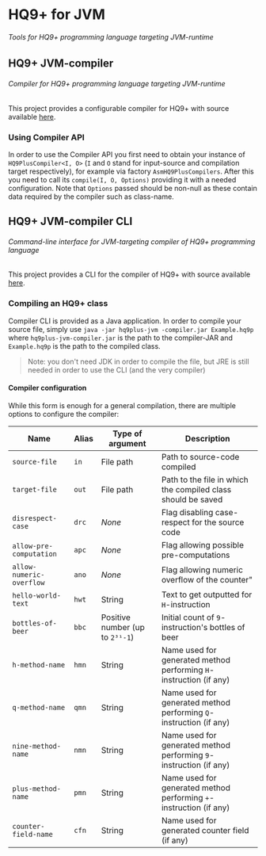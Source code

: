 # HQ9+ for JVM

###### Tools for HQ9+ programming language targeting JVM-runtime

## HQ9+ JVM-compiler

###### Compiler for HQ9+ programming language targeting JVM-runtime

This project provides a configurable compiler for HQ9+ with source available [here](/hq9plus-jvm-compiler).

### Using Compiler API

In order to use the Compiler API you first need to obtain your instance of `HQ9PlusCompiler<I, O>` (`I` and `O` stand for input-source and compilation target respectively), for example via factory `AsmHQ9PlusCompilers`. After this you need to call its `compile(I, O, Options)` providing it with a needed configuration. Note that `Options` passed should be non-null as these contain data required by the compiler such as class-name.

## HQ9+ JVM-compiler CLI

###### Command-line interface for JVM-targeting compiler of HQ9+ programming language

This project provides a CLI for the compiler of HQ9+ with source available [here](/hq9plus-jvm-compiler-cli).

### Compiling an HQ9+ class

Compiler CLI is provided as a Java application. In order to compile your source file, simply use `java -jar hq9plus-jvm -compiler.jar Example.hq9p` where `hq9plus-jvm-compiler.jar` is the path to the compiler-JAR and `Example.hq9p` is the path to the compiled class.

> Note: you don't need JDK in order to compile the file, but JRE is still needed in order to use the CLI (and the very compiler)

#### Compiler configuration

While this form is enough for a general compilation, there are multiple options to configure the compiler:

| Name                     | Alias | Type of argument                | Description                                                  |
| ------------------------ | ----- | ------------------------------- | ------------------------------------------------------------ |
| `source-file`            | `in`  | File path                       | Path to source-code compiled                                 |
| `target-file`            | `out` | File path                       | Path to the file in which the compiled class should be saved |
| `disrespect-case`        | `drc` | *None*                          | Flag disabling case-respect for the source code              |
| `allow-pre-computation`  | `apc` | *None*                          | Flag allowing possible pre-computations                      |
| `allow-numeric-overflow` | `ano` | *None*                          | Flag allowing numeric overflow of the counter"               |
| `hello-world-text`       | `hwt` | String                          | Text to get outputted for `H`-instruction                    |
| `bottles-of-beer`        | `bbc` | Positive number (up to `2³¹-1`) | Initial count of `9`-instruction's bottles of beer           |
| `h-method-name`          | `hmn` | String                          | Name used for generated method performing `H`-instruction (if any) |
| `q-method-name`          | `qmn` | String                          | Name used for generated method performing `Q`-instruction (if any) |
| `nine-method-name`       | `nmn` | String                          | Name used for generated method performing `9`-instruction (if any) |
| `plus-method-name`       | `pmn` | String                          | Name used for generated method performing `+`-instruction (if any) |
| `counter-field-name`     | `cfn` | String                          | Name used for generated counter field (if any)               |
